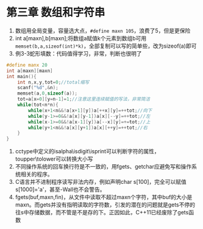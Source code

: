 # 第三章 数组和字符串

1. 数组用全局变量，容量选大点，`#define maxn 105`，浪费了5，但是更保险
2. int a\[maxn\],b\[maxn\];将数组a赋值k个元素到数组b可用`memset(b,a,sizeof(int)*k)`，全部复制可以写的简单些，改为sizeof\(a\)即可
3. 例3-3蛇形填数：代码值得学习，非常，判断也很明了

```cpp
#define manx 20
int a[maxn][maxn]
int main(){
    int n,x,y,tot=0;//total缩写
    scanf("%d",&n);
    memset(a,0,sizeof(a));
    tot=a[x=0][y=n-1]=1;//注意这里连续赋值的写法，非常简洁
    while(tot<n*n){
        while(x+1<n&&!a[x+1][y])a[++x][y]=++tot;//向下
        while(y-1>=0&&!a[x][y-1])a[x][--y]=++tot;//左
        while(x-1>=0&&!a[x-1][y])a[--x][y]=+=tot;//上
        while(y+1<n&&!a[x][y+1])a[x][++y]=++tot;//右
    }
}
```

1. cctype中定义的isalpha\isdigit\isprint可以判断字符的属性，toupper\tolower可以转换大小写
2. 不同操作系统的回车换行符是不一致的，用fgets、getchar应避免写和操作系统相关的程序。
3. C语言并不进制程序读写非法内存，例如声明char s\[100\]，完全可以赋值s\[1000\]='a'，甚至-Wall也不会警告。
4. fgets\(buf,maxn,fin\)，从文件中读取不超过maxn个字符，其中buf的大小是maxn。而gets并没有指明读取的字符数，引发的潜在的问题就是gets不停的往s中存储数据，而不管是不是存的下。正因如此，C++11已经废除了gets函数

